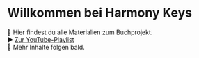 # Willkommen bei Harmony Keys

🎹 Hier findest du alle Materialien zum Buchprojekt.  
▶️ [Zur YouTube-Playlist](https://youtube.com/playlist?list=DEINELISTE)  
📘 Mehr Inhalte folgen bald.

